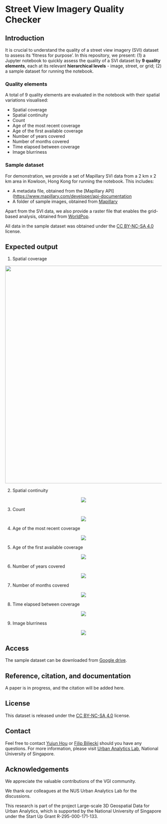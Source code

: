 # Street View Imagery Quality Checker

## Introduction
It is crucial to understand the quality of a street view imagery (SVI) dataset to assess its ’fitness for purpose’. In this repository, we present: (1) a Jupyter notebook to quickly assess the quality of a SVI dataset by **9 quality elements**, each at its relevant **hierarchical levels** - image, street, or grid; (2) a sample dataset for running the notebook.

### Quality elements
A total of 9 quality elements are evaluated in the notebook with their spatial variations visualised:
* Spatial coverage
* Spatial continuity
* Count
* Age of the most recent coverage
* Age of the first available coverage
* Number of years covered
* Number of months covered
* Time elapsed between coverage
* Image blurriness

### Sample dataset
For demonstration, we provide a set of Mapillary SVI data from a 2 km x 2 km area in Kowloon, Hong Kong for running the notebook. This includes:
* A metadata file, obtained from the [Mapillary API](https://www.mapillary.com/developer/api-documentation
* A folder of sample images, obtained from [Mapillary](https://www.mapillary.com/)

Apart from the SVI data, we also provide a raster file that enables the grid-based analysis, obtained from [WorldPop](https://www.worldpop.org/).

All data in the sample dataset was obtained under the [CC BY-NC-SA 4.0](https://creativecommons.org/licenses/by-nc-sa/4.0/) license.

## Expected output

1. Spatial coverage
<div align=center>
<img src="https://github.com/ualsg/SVI-Quality-Checker/blob/main/spatial-coverage.png" width="700px">
</div>

2. Spatial continuity
<div align=center>
<img src="https://github.com/ualsg/SVI-Quality-Checker/blob/main/spatial-continuity.png" width=”350px">
</div>

3. Count
<div align=center>
<img src="https://github.com/ualsg/SVI-Quality-Checker/blob/main/count.png" width=”700px">
</div>

4. Age of the most recent coverage
<div align=center>
<img src="https://github.com/ualsg/SVI-Quality-Checker/blob/main/most-recent.png" width=”700px">
</div>

5. Age of the first available coverage
<div align=center>
<img src="https://github.com/ualsg/SVI-Quality-Checker/blob/main/first-avail.png" width=”700px">
</div>

6. Number of years covered
<div align=center>
<img src="https://github.com/ualsg/SVI-Quality-Checker/blob/main/num-years.png" width=”700px">
</div>

7. Number of months covered
<div align=center>
<img src="https://github.com/ualsg/SVI-Quality-Checker/blob/main/num-months.png" width=”700px">
</div>

8. Time elapsed between coverage
<div align=center>
<img src="https://github.com/ualsg/SVI-Quality-Checker/blob/main/time-elapsed.png" width=”700px">
</div>

9. Image blurriness
<div align=center>
<img src="https://github.com/ualsg/SVI-Quality-Checker/blob/main/blurriness.png" width=”350px">
</div>


## Access
The sample dataset can be downloaded from [Google drive](https://drive.google.com/file/d/1UtAKOO5cgtqEQ7e4T4RiFkETmnLKO4El/view?usp=sharing).

## Reference, citation, and documentation
A paper is in progress, and the citation will be added here.

## License
This dataset is released under the [CC BY-NC-SA 4.0](https://creativecommons.org/licenses/by-nc-sa/4.0/) license.

## Contact
Feel free to contact [Yujun Hou](https://ual.sg/authors/yujun/) or [Filip Biljecki](https://ual.sg/authors/filip/) should you have any questions.
For more information, please visit [Urban Analytics Lab](https://ual.sg/), National University of Singapore.

## Acknowledgements
We appreciate the valuable contributions of the VGI community.

We thank our colleagues at the NUS Urban Analytics Lab for the discussions.

This research is part of the project Large-scale 3D Geospatial Data for Urban Analytics, which is supported by the National University of Singapore under the Start Up Grant R-295-000-171-133.
